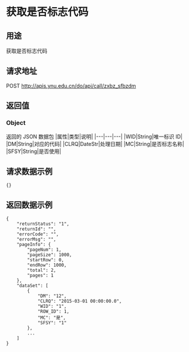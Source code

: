 # 获取是否标志代码

## 用途

获取是否标志代码

## 请求地址

POST http://apis.ynu.edu.cn/do/api/call/zxbz_sfbzdm

## 返回值

### Object

返回的 JSON 数据包
|属性|类型|说明|
|---|---|---|
|WID|String|唯一标识 ID|
|DM|String|对应的代码|
|CLRQ|DateStr|处理日期|
|MC|String|是否标志名称|
|SFSY|String|是否使用|

## 请求数据示例

```
{}
```

## 返回数据示例

```
{
    "returnStatus": "1",
    "returnId": "",
    "errorCode": "",
    "errorMsg": "",
    "pageInfo": {
        "pageNum": 1,
        "pageSize": 1000,
        "startRow": 0,
        "endRow": 1000,
        "total": 2,
        "pages": 1
    },
    "dataSet": [
        {
            "DM": "12",
            "CLRQ": "2015-03-01 00:00:00.0",
            "WID": "1",
            "ROW_ID": 1,
            "MC": "是",
            "SFSY": "1"
        },
        ...
    ]
}
```
